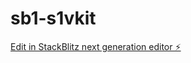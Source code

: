 # sb1-s1vkit

[Edit in StackBlitz next generation editor ⚡️](https://stackblitz.com/~/github.com/cody-vandervoort/sb1-s1vkit)